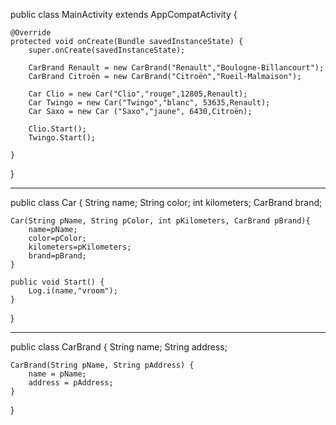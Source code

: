 public class MainActivity extends AppCompatActivity {

    @Override
    protected void onCreate(Bundle savedInstanceState) {
        super.onCreate(savedInstanceState);

        CarBrand Renault = new CarBrand("Renault","Boulogne-Billancourt");
        CarBrand Citroën = new CarBrand("Citroën","Rueil-Malmaison");

        Car Clio = new Car("Clio","rouge",12805,Renault);
        Car Twingo = new Car("Twingo","blanc", 53635,Renault);
        Car Saxo = new Car ("Saxo","jaune", 6430,Citroën);

        Clio.Start();
        Twingo.Start();

    }
}

------------------------------------------------------------------------------------

public class Car {
    String name;
    String color;
    int kilometers;
    CarBrand brand;

    Car(String pName, String pColor, int pKilometers, CarBrand pBrand){
        name=pName;
        color=pColor;
        kilometers=pKilometers;
        brand=pBrand;
    }

    public void Start() {
        Log.i(name,"vroom");
    }

}

------------------------------------------------------------------------------------

public class CarBrand {
    String name;
    String address;

    CarBrand(String pName, String pAddress) {
        name = pName;
        address = pAddress;
    }
}

